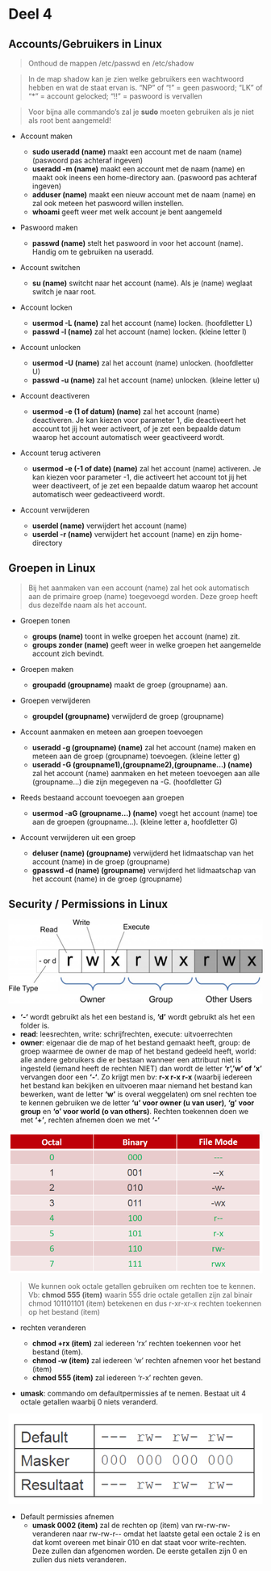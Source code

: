 # Deel 4
## Accounts/Gebruikers in Linux
>Onthoud de mappen /etc/passwd en /etc/shadow

>In de map shadow kan je zien welke gebruikers een wachtwoord hebben en wat de staat ervan is. “NP” of “!” = geen paswoord; “LK” of “*” = account gelocked; “!!” = paswoord is vervallen

>Voor bijna alle commando’s zal je **sudo** moeten gebruiken als je niet als root bent aangemeld!
*	Account maken
    *	**sudo useradd (name)** maakt een account met de naam (name) (paswoord pas achteraf ingeven)
    *	**useradd -m (name)** maakt een account met de naam (name) en maakt ook ineens een home-directory aan. (paswoord pas achteraf ingeven)
    *	**adduser (name)** maakt een nieuw account met de naam (name) en zal ook meteen het paswoord willen instellen.
    *	**whoami** geeft weer met welk account je bent aangemeld

*	Paswoord maken
    *	**passwd (name)** stelt het paswoord in voor het account (name). Handig om te gebruiken na useradd.

*	Account switchen
    *	**su (name)** switcht naar het account (name). Als je (name) weglaat switch je naar root. 

*	Account locken
    *	**usermod -L (name)** zal het account (name) locken. (hoofdletter L)
    *	**passwd -l (name)** zal het account (name) locken. (kleine letter l)

*	Account unlocken
    *	**usermod -U (name)** zal het account (name) unlocken. (hoofdletter U)
    *	**passwd -u (name)** zal het account (name) unlocken. (kleine letter u)

*	Account deactiveren
    *	**usermod -e (1 of datum) (name)** zal het account (name) deactiveren. Je kan kiezen voor parameter 1, die deactiveert het account tot jij het weer activeert, of je zet een bepaalde datum waarop het account automatisch weer geactiveerd wordt.

*	Account terug activeren
    *	**usermod -e (-1 of date) (name)** zal het account (name) activeren. Je kan kiezen voor parameter -1, die activeert het account tot jij het weer deactiveert, of je zet een bepaalde datum waarop het account automatisch weer gedeactiveerd wordt.

*	Account verwijderen
    *	**userdel (name)** verwijdert het account (name)
    *	**userdel -r (name)** verwijdert het account (name) en zijn home-directory
## Groepen in Linux
> Bij het aanmaken van een account (name) zal het ook automatisch aan de primaire groep (name) toegevoegd worden. Deze groep heeft dus dezelfde naam als het account. 

*	Groepen tonen
    *	**groups (name)** toont in welke groepen het account (name) zit.
    *	**groups zonder (name)** geeft weer in welke groepen het aangemelde account zich bevindt.
*	Groepen maken
    *	**groupadd (groupname)** maakt de groep (groupname) aan.

*	Groepen verwijderen
    *	**groupdel (groupname)** verwijderd de groep (groupname)

*	Account aanmaken en meteen aan groepen toevoegen
    *	**useradd -g (groupname) (name)** zal het account (name) maken en meteen aan de groep (groupname) toevoegen. (kleine letter g)
    *	**useradd -G (groupname1),(groupname2),(groupname…) (name)** zal het account (name) aanmaken en het meteen toevoegen aan alle (groupname…) die zijn megegeven na -G. (hoofdletter G)
*	Reeds bestaand account toevoegen aan groepen
    *	**usermod -aG (groupname…) (name)** voegt het account (name) toe aan de groepen (groupname…). (kleine letter a, hoofdletter G)

*	Account verwijderen uit een groep
    *	**deluser (name) (groupname)** verwijderd het lidmaatschap van het account (name) in de groep (groupname)
    *	**gpasswd -d (name) (groupname)** verwijderd het lidmaatschap van het account (name) in de groep (groupname)

## Security / Permissions in Linux

 ![RWX](afb/RWX.png)
 
*	**‘-‘** wordt gebruikt als het een bestand is, **‘d’** wordt gebruikt als het een folder is. 
*	**read**: leesrechten, write: schrijfrechten, execute: uitvoerrechten
*	**owner**: eigenaar die de map of het bestand gemaakt heeft, group: de groep waarmee de owner de map of het bestand gedeeld heeft, world: alle andere gebruikers die er bestaan
wanneer een attribuut niet is ingesteld (iemand heeft de rechten NIET) dan wordt de letter **‘r’,’w’ of ’x’** vervangen door een **‘-‘**. Zo krijgt men bv: **r-x r-x r-x** (waarbij iedereen het bestand kan bekijken en uitvoeren maar niemand het bestand kan bewerken, want de letter **‘w’** is overal weggelaten)
om snel rechten toe te kennen gebruiken we de letter **‘u’ voor owner (u van user)**, **‘g’ voor group** en **‘o’ voor world (o van others)**. Rechten toekennen doen we met **‘+’**, rechten afnemen doen we met **‘-‘**

![RWXbinair](afb/RWXbinair.png)

>We kunnen ook octale getallen gebruiken om rechten toe te kennen.
>Vb: **chmod 555 (item)** waarin 555 drie octale getallen zijn zal binair chmod 101101101 (item) betekenen en dus r-xr-xr-x rechten toekennen op het bestand (item)
*	rechten veranderen
    *	**chmod +rx (item)** zal iedereen ‘rx’ rechten toekennen voor het bestand (item).
    *	**chmod -w (item)** zal iedereen ‘w’ rechten afnemen voor het bestand (item) 
    *	**chmod 555 (item)** zal iedereen ‘r-x’ rechten geven.

* **umask**: commando om defaultpermissies af te nemen. Bestaat uit 4 octale getallen waarbij 0 niets veranderd. 

![umask](afb/umask.png)

*	Default permissies afnemen
    *	**umask 0002 (item)** zal de rechten op (item) van rw-rw-rw- veranderen naar rw-rw-r-- omdat het laatste getal een octale 2 is en dat komt overeen met binair 010 en dat staat voor write-rechten. Deze zullen dan afgenomen worden. De eerste getallen zijn 0 en zullen dus niets veranderen.

